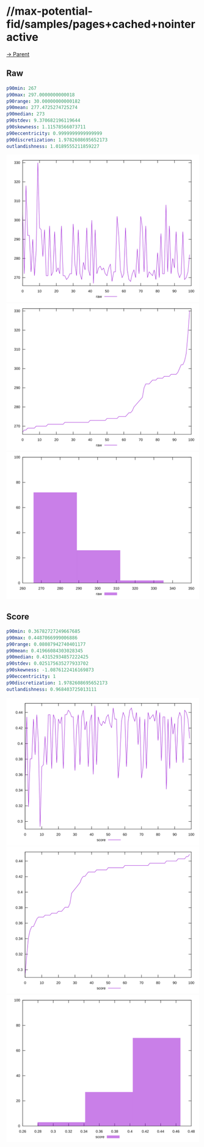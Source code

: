 
# //max-potential-fid/samples/pages+cached+nointeractive

[→ Parent](../..)


## Raw


```yaml
p90min: 267
p90max: 297.0000000000018
p90range: 30.00000000000182
p90mean: 277.4725274725274
p90median: 273
p90stdev: 9.370682196119644
p90skewness: 1.11578566073711
p90eccentricity: 0.9999999999999999
p90discretization: 1.9782608695652173
outlandishness: 1.0189555211859227

```

![PLOT: raw-values](./raw/values.svg)![PLOT: raw-sorted](./raw/sorted.svg)![PLOT: raw-histogram](./raw/histogram.svg)
## Score


```yaml
p90min: 0.36782727249667685
p90max: 0.4487066999006886
p90range: 0.08087942740401177
p90mean: 0.41966084303028345
p90median: 0.43152934857222425
p90stdev: 0.025175635277933702
p90skewness: -1.0876122416169873
p90eccentricity: 1
p90discretization: 1.9782608695652173
outlandishness: 0.968403725013111

```

![PLOT: score-values](./score/values.svg)![PLOT: score-sorted](./score/sorted.svg)![PLOT: score-histogram](./score/histogram.svg)